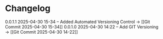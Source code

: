 # Changelog
0.0.1.1    2025-04-30 15-34 – Added Automated Versioning Control → [[Git Commit 2025-04-30 15-34]]
0.0.1.0    2025-04-30 14:22 – Add GIT Versioning → [[Git Commit 2025-04-30 14-22]]


